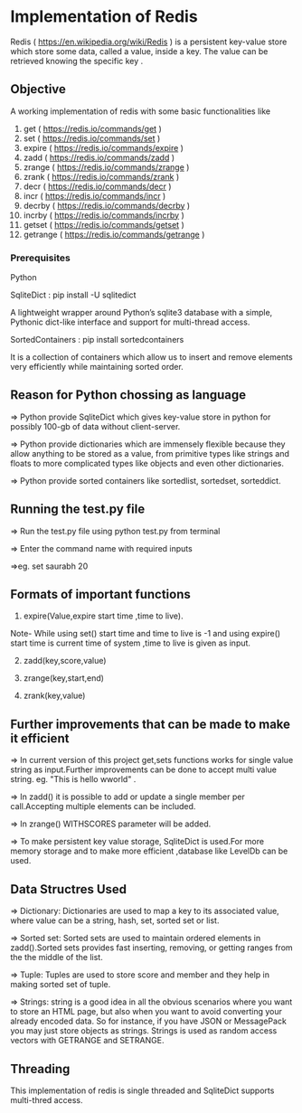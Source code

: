 # Implementation of Redis

Redis ( https://en.wikipedia.org/wiki/Redis )
is a persistent key-value store which store some data, called a value, inside a key. The value can be retrieved
knowing the specific key .

## Objective

A working implementation of redis with some basic functionalities like

1. get ( https://redis.io/commands/get )
2. set ( https://redis.io/commands/set )
3. expire ( https://redis.io/commands/expire )
4. zadd ( https://redis.io/commands/zadd )
5. zrange ( https://redis.io/commands/zrange )
6. zrank  ( https://redis.io/commands/zrank )
7. decr ( https://redis.io/commands/decr )
8. incr ( https://redis.io/commands/incr ) 
9. decrby ( https://redis.io/commands/decrby )
10. incrby ( https://redis.io/commands/incrby )
11. getset ( https://redis.io/commands/getset )
12. getrange ( https://redis.io/commands/getrange )


### Prerequisites

Python  

SqliteDict : pip install -U sqlitedict

A lightweight wrapper around Python’s sqlite3 database with a simple, Pythonic dict-like interface and support for multi-thread access.

SortedContainers : pip install sortedcontainers

It is a collection of containers which allow us to insert and remove elements very efficiently while maintaining sorted order.

## Reason for Python chossing as language

=> Python provide SqliteDict  which gives key-value store in python for possibly 100-gb of data without client-server.

=> Python provide dictionaries which  are immensely flexible because they allow anything to be stored as a value, from primitive types     like strings and floats to more complicated types like objects and even other dictionaries.

=> Python provide sorted containers like sortedlist, sortedset, sorteddict.


## Running the test.py file


=> Run the test.py file using python test.py from terminal

=> Enter the command name with required inputs

=>eg. set saurabh 20

## Formats of important functions

1. expire(Value,expire start time ,time to live).

Note- While using set() start time and time to live is -1 and using expire() start time is current time of system ,time to live is given as input.

2. zadd(key,score,value)

3. zrange(key,start,end)

4. zrank(key,value)


## Further improvements that can be made to make it efficient

=> In current version of this project get,sets functions works for single value string as input.Further improvements can be done to accept multi value string. eg. "This is hello wworld" .

=> In zadd() it is possible to add or update a single member per call.Accepting multiple elements can be included.

=> In zrange() WITHSCORES parameter will be added.

=> To make persistent key value storage, SqliteDict is used.For more memory storage and to make more efficient ,database like            LevelDb can be used.


## Data Structres Used

=> Dictionary: Dictionaries are used to map a key to its associated value, where value can be a string, hash, set, sorted set or list.

=> Sorted set: Sorted sets are used to maintain ordered elements in zadd().Sorted sets provides fast inserting, removing, or getting ranges from the the middle of the list.

=> Tuple: Tuples are used to store score and member and they help in making sorted set of tuple.

=> Strings: string is a good idea in all the obvious scenarios where you want to store an HTML page, but also when you want to avoid converting your already encoded data. So for instance, if you have JSON or MessagePack you may just store objects as strings.  Strings is used as random access vectors with GETRANGE and SETRANGE.

## Threading

This implementation of redis is single threaded and SqliteDict supports multi-thred access.
